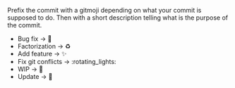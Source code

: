 Prefix the commit with a gitmoji depending on what your commit is supposed to do.
Then with a short description telling what is the purpose of the commit.

- Bug fix -> :bug:
- Factorization -> :recycle:
- Add feature -> :sparkles:
- Fix git conflicts -> :rotating_lights:
- WIP -> :construction:
- Update -> :beers:
